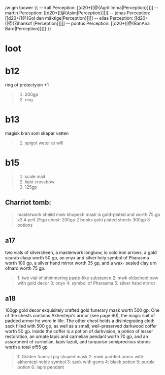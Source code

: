 /w gm !power {{ 
-- kall Perception: [[d20+[[@{Agril Imma|Perception}]]]]
-- martin Perception: [[d20+[[@{Asim|Perception}]]]]
-- jonas Perception: [[d20+[[@{Gol den mäktige|Perception}]]]]
-- elias Perception: [[d20+[[@{Zihankof |Perception}]]]]
-- pontus Perception: [[d20+[[@{BanAna Bárd|Perception}]]]]
}}
# loot
# b12
ring of protectyion +1
> 1. 300gp
> 2. ring

# b13
magisk kran som skapar vatten
> 1. spigot water at will

# b15
> 1. scale mail
> 2. light crossbow
> 3. 125gp




























## Charriot tomb:
> masterwork sheild
> mwk khopesh
>  mask is gold-plated and worth 75 gp x3
>  4 pelt 25gp
chest: 200gp
> 2 books gold plated sheets 300gp
> 3 potions

## a17
two vials of silversheen, a
masterwork longbow, io cold iron arrows, a gold scarab
clasp worth 50 gp, an onyx and silver holy symbol of
Pharasma worth 100 gp, a silver hand mirror worth 35 gp,
and a wax- sealed clay urn ofnard worth 75 gp.

> 1: two vial of shimmering paste-like substance
> 2: mwk oldschool bow with gold decor
> 3: onyx
> 4: symbol of Pharasma
> 5: silver hand mirror

## a18
100gp gold decor
exquisitely crafted gold funerary mask
worth 500 gp. One of the chests contains Akhentepi's
armor (see page 60), the magic suit of padded armor he
wore in life. The other chest holds a disintegrating cloth
sack filled with 500 gp, as well as a small, well-preserved
darkwood coffer worth 50 gp. Inside the coffer is a potion
of darkvision, a potion of lesser restoration, an ornate lapis
and carnelian pendant worth 70 gp, and an assortment of
carnelian, lapis lazuli, and turquoise semiprecious stones
worth a total of55 gp

> 1: Golden funeral pig shaped mask
> 2: mwk padded armor with akhentepi noble symbol
> 3: sack with gems
> 4: black potion
> 5: purple potion
> 6: lapis pendant